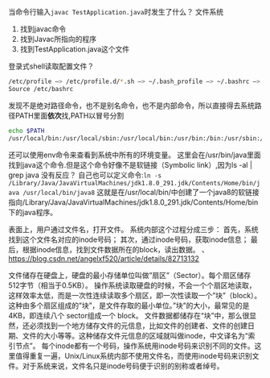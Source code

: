 当命令行输入`javac TestApplication.java`时发生了什么？
文件系统

1. 找到javac命令
2. 找到Javac所指向的程序
3. 找到TestApplication.java这个文件

登录式shell读取配置文件？
```bash
/etc/profile –> /etc/profile.d/*.sh –> ~/.bash_profile –> ~/.bashrc –> /etc/bashrck
Source /etc/bashrc
```

发现不是绝对路径命令，也不是别名命令，也不是内部命令，所以直接得去系统路径PATH里面**依次**找,PATH以冒号分割

```bash
echo $PATH
/usr/local/bin:/usr/local/sbin:/usr/local/bin:/usr/bin:/bin:/usr/sbin:/sbin:/usr/local/sbin
```

还可以使用env命令来查看到系统中所有的环境变量。
这里会在/usr/bin/java里面找到java这个命令.但是这个命令好像不是软链接（Symbolic link）,因为ls -al | grep java 没有反应？
自己也可以定义命令:`ln -s /Library/Java/JavaVirtualMachines/jdk1.8.0_291.jdk/Contents/Home/bin/java /usr/local/bin/java8`
这就是在/usr/local/bin/中创建了一个java8的软链接指向/Library/Java/JavaVirtualMachines/jdk1.8.0_291.jdk/Contents/Home/bin下的java程序。

表面上，用户通过文件名，打开文件。
系统内部这个过程分成三步：
首先，系统找到这个文件名对应的inode号码；
其次，通过inode号码，获取inode信息；
最后，根据inode信息，找到文件数据所在的block，读出数据。
、
https://blog.csdn.net/angelxf520/article/details/82713132

文件储存在硬盘上，硬盘的最小存储单位叫做”扇区”（Sector）。每个扇区储存512字节（相当于0.5KB）。 操作系统读取硬盘的时候，不会一个个扇区地读取，这样效率太低，而是一次性连续读取多个扇区，即一次性读取一个”块”（block）。这种由多个扇区组成的”块”，是文件存取的最小单位。”块”的大小，最常见的是4KB，即连续八个 sector组成一个 block。 文件数据都储存在“块”中，那么很显然，还必须找到一个地方储存文件的元信息，比如文件的创建者、文件的创建日期、文件的大小等等。这种储存文件元信息的区域就叫做inode，中文译名为“索引节点”。 每个inode都有一个号码，操作系统用inode号码来识别不同的文件。这里值得重复一遍，Unix/Linux系统内部不使用文件名，而使用inode号码来识别文件。对于系统来说，文件名只是inode号码便于识别的别称或者绰号。